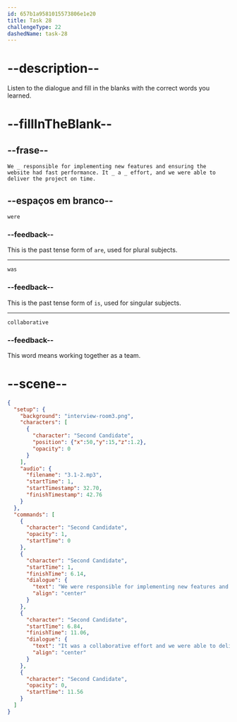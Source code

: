 ```yaml
---
id: 657b1a9581015573806e1e20
title: Task 28
challengeType: 22
dashedName: task-28
---
```


<!-- (Audio) Second Candidate: We were responsible for implementing new features and ensuring the website's performance. It was a collaborative effort, and we were able to deliver the project on time. -->

# --description--

Listen to the dialogue and fill in the blanks with the correct words you learned.

# --fillInTheBlank--

## --frase--

`We _ responsible for implementing new features and ensuring the website had fast performance. It _ a _ effort, and we were able to deliver the project on time.`

## --espaços em branco--

`were`

### --feedback--

This is the past tense form of `are`, used for plural subjects.

---

`was`

### --feedback--

This is the past tense form of `is`, used for singular subjects.

---

`collaborative`

### --feedback--

This word means working together as a team.

# --scene--

```json
{
  "setup": {
    "background": "interview-room3.png",
    "characters": [
      {
        "character": "Second Candidate",
        "position": {"x":50,"y":15,"z":1.2},
        "opacity": 0
      }
    ],
    "audio": {
      "filename": "3.1-2.mp3",
      "startTime": 1,
      "startTimestamp": 32.70,
      "finishTimestamp": 42.76
    }
  },
  "commands": [
    {
      "character": "Second Candidate",
      "opacity": 1,
      "startTime": 0
    },
    {
      "character": "Second Candidate",
      "startTime": 1,
      "finishTime": 6.14,
      "dialogue": {
        "text": "We were responsible for implementing new features and ensuring that the website had fast performance.",
        "align": "center"
      }
    },
    {
      "character": "Second Candidate",
      "startTime": 6.84,
      "finishTime": 11.06,
      "dialogue": {
        "text": "It was a collaborative effort and we were able to deliver the project on time.",
        "align": "center"
      }
    },
    {
      "character": "Second Candidate",
      "opacity": 0,
      "startTime": 11.56
    }
  ]
}
```

